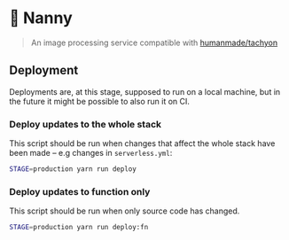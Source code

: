 # 🌆 Nanny

> An image processing service compatible with
> [humanmade/tachyon](https://github.com/humanmade/tachyon)

## Deployment

Deployments are, at this stage, supposed to run on a local machine, but in the
future it might be possible to also run it on CI.

### Deploy updates to the whole stack

This script should be run when changes that affect the whole stack have been
made – e.g changes in `serverless.yml`:

```sh
STAGE=production yarn run deploy
```

### Deploy updates to function only

This script should be run when only source code has changed.

```sh
STAGE=production yarn run deploy:fn
```
